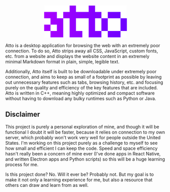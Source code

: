 <br><br>
<p align="center">
  <img width="260" height="100" src="https://raw.githubusercontent.com/brandon-gong/atto/master/atto.png">
</p>

Atto is a desktop application for browsing the web with an extremely poor connection.  To do so, Atto strips away all CSS, JavaScript, custom fonts, etc. from a website and displays the website content in an extremely minimal Markdown format in plain, simple, legible text.  

Additionally, Atto itself is built to be downloadable under extremely poor connection, and aims to keep as small of a footprint as possible by leaving out unnecessary features such as tabs, browsing history, etc. and focusing purely on the quality and efficiency of the key features that are included.  Atto is written in C++, meaning highly optimized and compact software without having to download any bulky runtimes such as Python or Java.

## Disclaimer
This project is purely a personal exploration of mine, and though it will be functional I doubt it will be faster, because it relies on connection to my own server, which probably won't work very well for people outside the United States.  I'm working on this project purely as a challenge to myself to see how small and efficient I can keep the code.  Speed and space efficiency hasn't really been a concern of mine ever (I've done apps in React Native, and written Electron apps and Python scripts) so this will be a huge learning process for me.

Is this project done? No.  Will it ever be?  Probably not.  But my goal is to make it not only a learning experience for me, but also a resource that others can draw and learn from as well.
